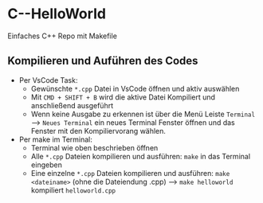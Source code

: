 # C--HelloWorld
Einfaches C++ Repo mit Makefile


## Kompilieren und Auführen des Codes

- Per VsCode Task:
  - Gewünschte `*.cpp` Datei in VsCode öffnen und aktiv auswählen
  - Mit `CMD + SHIFT + B` wird die aktive Datei Kompiliert und anschließend ausgeführt
  - Wenn keine Ausgabe zu erkennen ist über die Menü Leiste `Terminal` --> `Neues Terminal` ein neues Terminal Fenster öffnen und das Fenster mit den Kompiliervorang wählen.
- Per make im Terminal:
  - Terminal wie oben beschrieben öffnen
  - Alle `*.cpp` Dateien kompilieren und ausführen: `make` in das Terminal eingeben
  - Eine einzelne `*.cpp` Dateien kompilieren und ausführen: `make <dateiname>` (ohne die Dateiendung .cpp) --> `make helloworld` kompiliert `helloworld.cpp`